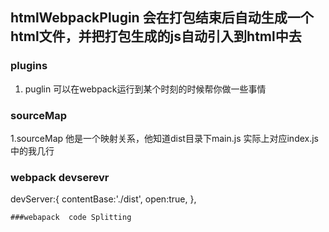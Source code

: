 ## htmlWebpackPlugin 会在打包结束后自动生成一个html文件，并把打包生成的js自动引入到html中去

### plugins
1. puglin 可以在webpack运行到某个时刻的时候帮你做一些事情

### sourceMap
1.sourceMap 他是一个映射关系，他知道dist目录下main.js 实际上对应index.js中的我几行

### webpack devserevr

 devServer:{
        contentBase:'./dist',
        open:true,
    },

    ###webapack  code Splitting